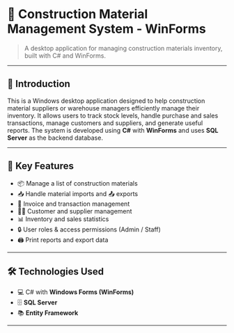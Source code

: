 # 🧱 Construction Material Management System - WinForms
> A desktop application for managing construction materials inventory, built with C# and WinForms.

---

## 📌 Introduction

This is a Windows desktop application designed to help construction material suppliers or warehouse managers efficiently manage their inventory. It allows users to track stock levels, handle purchase and sales transactions, manage customers and suppliers, and generate useful reports.
The system is developed using **C#** with **WinForms** and uses **SQL Server** as the backend database.

---

## 🎯 Key Features

- 📦 Manage a list of construction materials
- 📥 Handle material imports and 📤 exports
- 🧾 Invoice and transaction management
- 👨‍💼 Customer and supplier management
- 📊 Inventory and sales statistics
- 🔒 User roles & access permissions (Admin / Staff)
- 🖨️ Print reports and export data

---

## 🛠️ Technologies Used

- 💻 C# with **Windows Forms (WinForms)**
- 🗄️ **SQL Server** 
- 📚 **Entity Framework** 

---


